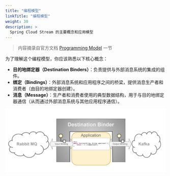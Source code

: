 ```yaml
---
title: "编程模型"
linkTitle: "编程模型"
weight: 30
description: >
  Spring Cloud Stream 的主要概念和应用模型
---
```


> 内容摘录自官方文档 [Programming Model](https://docs.spring.io/spring-cloud-stream/docs/current/reference/html/spring-cloud-stream.html#_programming_model) 一节

为了理解这个编程模型，你应该熟悉以下核心概念：

- **目的地绑定器（Destination Binders）**：负责提供与外部消息系统的集成的组件。
- **绑定（Bindings）**：外部消息系统和应用程序之间的桥梁，提供消息生产者和消费者（由目的地绑定器创建）。
- **消息（Message）**：生产者和消费者使用的典型数据结构，用于与目的地绑定器通信（从而通过外部消息系统与其他应用程序通信）。

![](images/SCSt-overview.png)